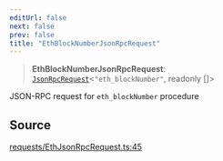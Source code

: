 ```yaml
---
editUrl: false
next: false
prev: false
title: "EthBlockNumberJsonRpcRequest"
---
```


> **EthBlockNumberJsonRpcRequest**: [`JsonRpcRequest`](/reference/tevm/jsonrpc/type-aliases/jsonrpcrequest/)\<`"eth_blockNumber"`, readonly []\>

JSON-RPC request for `eth_blockNumber` procedure

## Source

[requests/EthJsonRpcRequest.ts:45](https://github.com/evmts/tevm-monorepo/blob/main/packages/procedures-types/src/requests/EthJsonRpcRequest.ts#L45)
